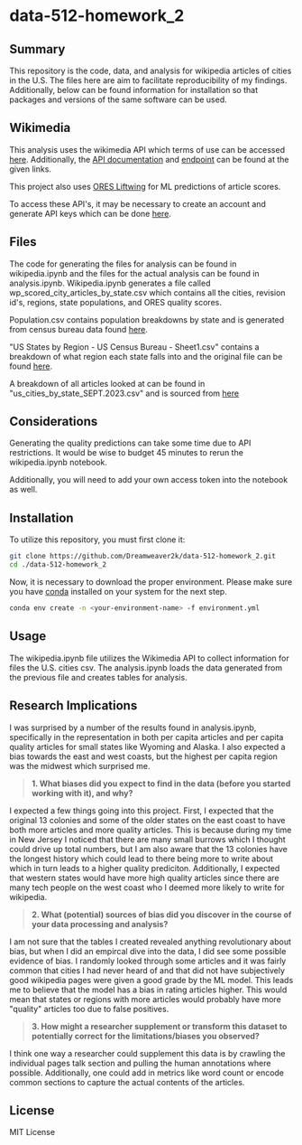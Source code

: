 # data-512-homework_2

## Summary

This repository is the code, data, and analysis for wikipedia articles of cities in the U.S. The files here are aim to facilitate reproducibility of my findings. Additionally, below can be found information for installation so that packages and versions of the same software can be used.

## Wikimedia

This analysis uses the wikimedia API which terms of use can be accessed [here](https://www.mediawiki.org/wiki/REST_API#Terms_and_conditions). Additionally, the [API documentation](https://wikimedia.org/api/rest_v1/#/Pageviews%20data/get_metrics_pageviews_per_article__project___access___agent___article___granularity___start___end_) and [endpoint](https://wikitech.wikimedia.org/wiki/Analytics/AQS/Pageviews) can be found at the given links.

This project also uses [ORES Liftwing](https://ores.wikimedia.org/docs#/default/list_available_scores_v3_scores_get) for ML predictions of article scores.

To access these API's, it may be necessary to create an account and generate API keys which can be done [here](https://api.wikimedia.org/wiki/Special:AppManagement).

## Files

The code for generating the files for analysis can be found in wikipedia.ipynb and the files for the actual analysis can be found in analysis.ipynb. Wikipedia.ipynb generates a file called wp_scored_city_articles_by_state.csv which contains all the cities, revision id's, regions, state populations, and ORES quality scores.

Population.csv contains population breakdowns by state and is generated from census bureau data found [here](https://www.census.gov/data/tables/time-series/demo/popest/2020s-state-total.html#v2022).

"US States by Region - US Census Bureau - Sheet1.csv" contains a breakdown of what region each state falls into and the original file can be found [here](https://docs.google.com/spreadsheets/d/14Sjfd_u_7N9SSyQ7bmxfebF_2XpR8QamvmNntKDIQB0/edit?usp=sharing).

A breakdown of all articles looked at can be found in "us_cities_by_state_SEPT.2023.csv" and is sourced from [here](https://drive.google.com/file/d/1khouDmMaZyKo0y5WkFj4lu7g8o35x_98/view?usp=sharing)

## Considerations

Generating the quality predictions can take some time due to API restrictions. It would be wise to budget 45 minutes to rerun the wikipedia.ipynb notebook.

Additionally, you will need to add your own access token into the notebook as well.

## Installation

To utilize this repository, you must first clone it:

```bash
git clone https://github.com/Dreamweaver2k/data-512-homework_2.git
cd ./data-512-homework_2
```

Now, it is necessary to download the proper environment. Please make sure you have [conda](https://conda.io/projects/conda/en/latest/index.html) installed on your system for the next step.

```bash
conda env create -n <your-environment-name> -f environment.yml
```

## Usage

The wikipedia.ipynb file utilizes the Wikimedia API to collect information for files the U.S. cities csv. The analysis.ipynb loads the data generated from the previous file and creates tables for analysis.

## Research Implications

I was surprised by a number of the results found in analysis.ipynb, specifically in the representation in both per capita articles and per capita quality articles for small states like Wyoming and Alaska. I also expected a bias towards the east and west coasts, but the highest per capita region was the midwest which surprised me.

> **1. What biases did you expect to find in the data (before you started working with it), and why?**

I expected a few things going into this project. First, I expected that the original 13 colonies and some of the older states on the east coast to have both more articles and more quality articles. This is because during my time in New Jersey I noticed that there are many small burrows which I thought could drive up total numbers, but I am also aware that the 13 colonies have the longest history which could lead to there being more to write about which in turn leads to a higher quality prediciton. Additionally, I expected that western states would have more high quality articles since there are many tech people on the west coast who I deemed more likely to write for wikipedia.

> **2. What (potential) sources of bias did you discover in the course of your data processing and analysis?**

I am not sure that the tables I created revealed anything revolutionary about bias, but when I did an empircal dive into the data, I did see some possible evidence of bias. I randomly looked through some articles and it was fairly common that cities I had never heard of and that did not have subjectively good wikipedia pages were given a good grade by the ML model. This leads me to believe that the model has a bias in rating articles higher. This would mean that states or regions with more articles would probably have more "quality" articles too due to false positives.

> **3. How might a researcher supplement or transform this dataset to potentially correct for the limitations/biases you observed?**

I think one way a researcher could supplement this data is by crawling the individual pages talk section and pulling the human annotations where possible. Additionally, one could add in metrics like word count or encode common sections to capture the actual contents of the articles.

## License

MIT License
